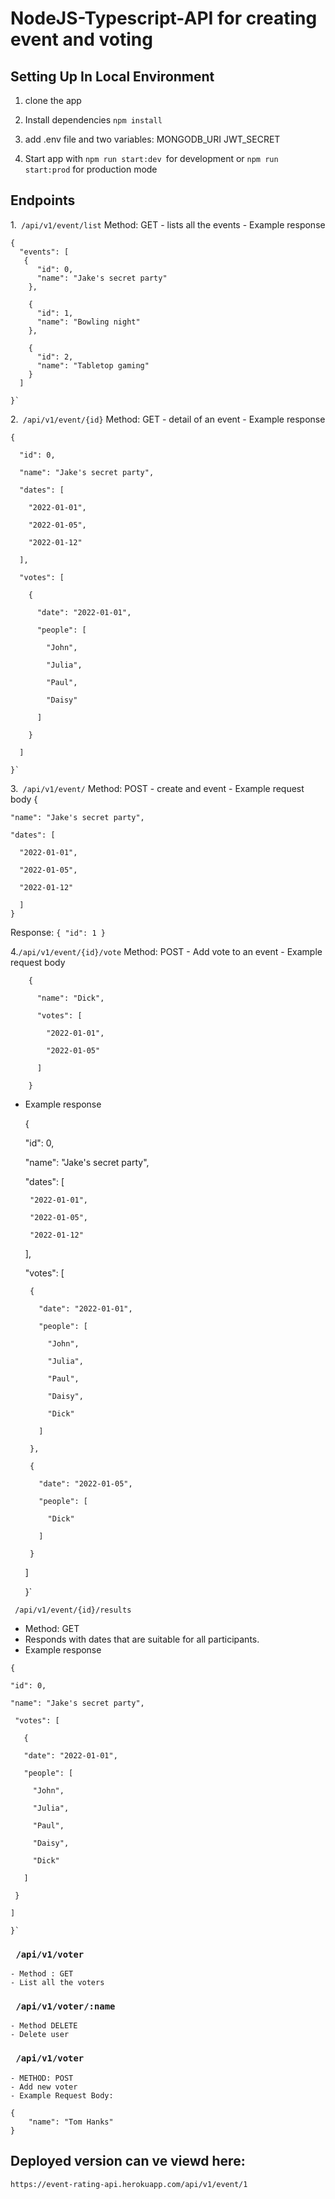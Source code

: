 # NodeJS-Typescript-API for creating event and voting



## Setting Up In Local Environment

1. clone the app

2. Install dependencies `npm install`
3. add .env file and two variables:
    MONGODB_URI
    JWT_SECRET
3.  Start app with `npm run start:dev `for development or `npm run start:prod` for production mode


## Endpoints
1.` /api/v1/event/list` Method: GET
    - lists all the events 
    - Example response 
    
  
    {
      "events": [
       {
          "id": 0,    
          "name": "Jake's secret party"    
        },
    
        {
          "id": 1,    
          "name": "Bowling night"    
        },
    
        {    
          "id": 2,    
          "name": "Tabletop gaming"    
        }    
      ]
    
    }`
 
2.` /api/v1/event/{id}` Method: GET
    - detail of an event
    - Example response 
    
  
    {
    
      "id": 0,
    
      "name": "Jake's secret party",
    
      "dates": [
    
        "2022-01-01",
    
        "2022-01-05",
    
        "2022-01-12"
    
      ],
    
      "votes": [
    
        {
    
          "date": "2022-01-01",
    
          "people": [
    
            "John",
    
            "Julia",
    
            "Paul",
    
            "Daisy"
    
          ]
    
        }
    
      ]
    
    }` 
 
3.` /api/v1/event/` Method: POST
    - create and event
    - Example request body
    { 
    
    "name": "Jake's secret party",
  
    "dates": [
  
      "2022-01-01",
  
      "2022-01-05",
  
      "2022-01-12"
  
      ]  
    }
  
  Response:
 ` {
    "id": 1
  }
  `
 
 
 4.`/api/v1/event/{id}/vote` Method: POST
     - Add vote to an event
     - Example request body
        
        {
        
          "name": "Dick",
        
          "votes": [
        
            "2022-01-01",
        
            "2022-01-05"
        
          ]
        
        }
        
         
  - Example response 
     
   
     {
     
       "id": 0,
     
       "name": "Jake's secret party",
     
       "dates": [
     
         "2022-01-01",
     
         "2022-01-05",
     
         "2022-01-12"
     
       ],
     
       "votes": [
     
         {
     
           "date": "2022-01-01",
     
           "people": [
     
             "John",
     
             "Julia",
     
             "Paul",
     
             "Daisy",
     
             "Dick"
     
           ]
     
         },
     
         {
     
           "date": "2022-01-05",
     
           "people": [
     
             "Dick"
     
           ]
     
         }
     
       ]
     
     }`
  

` /api/v1/event/{id}/results`
   - Method: GET
   - Responds with dates that are suitable for all participants.
   - Example response 
    
    {
 
    "id": 0,
 
    "name": "Jake's secret party",
 
     "votes": [
 
       {
 
       "date": "2022-01-01",
 
       "people": [
 
         "John",
 
         "Julia",
 
         "Paul",
 
         "Daisy",
 
         "Dick"
 
       ]
 
     }
 
    ]
 
    }`
 
 ### ` /api/v1/voter` 
    - Method : GET
    - List all the voters
### ` /api/v1/voter/:name`
    - Method DELETE
    - Delete user
### ` /api/v1/voter`
    - METHOD: POST
    - Add new voter
    - Example Request Body:
    
    {
        "name": "Tom Hanks"
    }
 ## Deployed version can ve viewd here:
    https://event-rating-api.herokuapp.com/api/v1/event/1
 